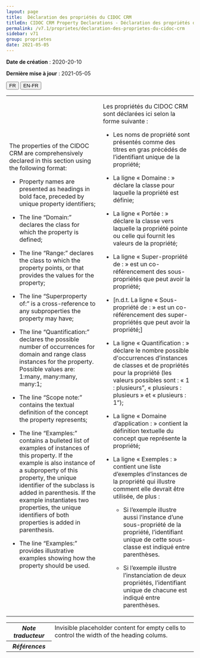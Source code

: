 ```yaml
---
layout: page
title:  Déclaration des propriétés du CIDOC CRM
titleEn: CIDOC CRM Property Declarations - Déclaration des propriétés du CIDOC CRM
permalink: /v7.1/proprietes/declaration-des-proprietes-du-cidoc-crm
sidebar: v71
group: proprietes
date: 2021-05-05
---
```


**Date de création** : 2020-20-10

**Dernière mise à jour** : 2021-05-05

<div class="lang-buttons">
  <button id="fr" class="activate">FR</button>
  <button id="en-fr">EN-FR</button>
</div>


<table class="text">
<colgroup>
<col style="width: 50%">
</colgroup>
<tbody>
<tr>
<td class="en"><p>The properties of the CIDOC CRM are comprehensively declared in this section using the following format:</p>
<ul>
<li>
<p>Property names are presented as headings in bold face, preceded by unique property identifiers;</p>
</li>
<li>
<p>The line “Domain:” declares the class for which the property is defined;</p>
</li>
<li>
<p>The line “Range:” declares the class to which the property points, or that provides the values for the property;</p>
</li>
<li>
<p>The line “Superproperty of:” is a cross-reference to any subproperties the property may have;</p>
</li>
<li>
<p>The line “Quantification:” declares the possible number of occurrences for domain and range class instances for the property. Possible values are: 1:many, many:many, many:1;</p>
</li>
<li>
<p>The line “Scope note:” contains the textual definition of the concept the property represents;</p>
</li>
<li>
<p>The line “Examples:” contains a bulleted list of examples of instances of this property. If the example is also instance of a subproperty of this property, the unique identifier of the subclass is added in parenthesis. If the example instantiates two properties, the unique identifiers of both properties is added in parenthesis.</p>
</li>
<li>
<p>The line “Examples:” provides illustrative examples showing how the property should be used.</p>
</li>
</ul></td>
<td><p><span id="_1opuj5n" class="anchor"></span>Les propriétés du CIDOC CRM sont déclarées ici selon la forme suivante :</p>
<ul>
<li>
<p>Les noms de propriété sont présentés comme des titres en gras précédés de l’identifiant unique de la propriété;</p>
</li>
<li>
<p>La ligne « Domaine : » déclare la classe pour laquelle la propriété est définie;</p>
</li>
<li>
<p>La ligne « Portée : » déclare la classe vers laquelle la propriété pointe ou celle qui fournit les valeurs de la propriété;</p>
</li>
<li>
<p>La ligne « Super-propriété de : » est un co-référencement des sous-propriétés que peut avoir la propriété;</p>
</li>
<li>
<p>[n.d.t. La ligne « Sous-propriété de : » est un co-référencement des super-propriétés que peut avoir la propriété;]</p>
</li>
<li>
<p>La ligne « Quantification : » déclare le nombre possible d'occurrences d’instances de classes et de propriétés pour la propriété (les valeurs possibles sont : « 1 : plusieurs”, « plusieurs : plusieurs » et « plusieurs : 1”);</p>
</li>
<li>
<p>La ligne « Domaine d’application : » contient la définition textuelle du concept que représente la propriété;</p>
</li>
<li>
<p>La ligne « Exemples : » contient une liste d’exemples d’instances de la propriété qui illustre comment elle devrait être utilisée, de plus :</p>

<ul>
<li>
<p>Si l’exemple illustre aussi l’instance d’une sous-propriété de la propriété, l’identifiant unique de cette sous-classe est indiqué entre parenthèses.</p>
</li>
<li>
<p>Si l’exemple illustre l’instanciation de deux propriétés, l’identifiant unique de chacune est indiqué entre parenthèses.</p>
</li>
</ul></li>
</ul></td>
</tr>
</tbody>
</table>
<table>
<tbody>
<tr>
<th><em>Note traducteur</em></th>
<td><span class="empty-cell">Invisible placeholder content for empty cells to control the width of the heading colums.</span></td>
</tr>
<tr>
<th><em>Références</em></th>
<td></td>
</tr>
</tbody>
</table>



